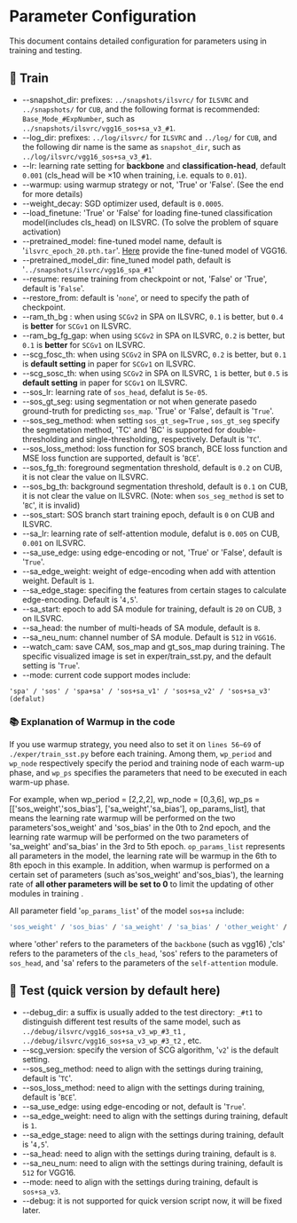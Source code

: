 # Parameter Configuration

This document contains detailed configuration for parameters using in training and testing.

## :deciduous_tree: Train
* --snapshot_dir: prefixes: `../snapshots/ilsvrc/` for `ILSVRC` and `../snapshots/` for `CUB`, and the following format is recommended: `Base_Mode_#ExpNumber`, such as `../snapshots/ilsvrc/vgg16_sos+sa_v3_#1`.
* --log_dir: prefixes: `../log/ilsvrc/` for `ILSVRC` and `../log/` for `CUB`, and the following dir name is the same as `snapshot_dir`, such as `../log/ilsvrc/vgg16_sos+sa_v3_#1`.
* --lr: learning rate setting for **backbone** and **classification-head**, default `0.001` (cls_head will be ×10 when training, i.e. equals to `0.01`).
* --warmup: using warmup strategy or not, 'True' or 'False'. (See the end for more details)
* --weight_decay: SGD optimizer used, default is `0.0005`.
* --load_finetune: 'True' or 'False' for loading fine-tuned classification model(includes cls_head) on ILSVRC. (To solve the problem of square activation)
* --pretrained_model: fine-tuned model name, default is '`ilsvrc_epoch_20.pth.tar`'. [Here](https://github.com/KevinDongDong/WGOL-TPAMI/blob/main/README.md) provide the fine-tuned model of VGG16.
* --pretrained_model_dir: fine_tuned model path, default is '`../snapshots/ilsvrc/vgg16_spa_#1`'
* --resume: resume training from checkpoint or not, 'False' or 'True', default is '`False`'.
* --restore_from: default is '`none`', or need to specify the path of checkpoint.
* --ram_th_bg : when using `SCGv2` in SPA on ILSVRC, `0.1` is better, but `0.4` is **better** for `SCGv1` on ILSVRC. 
* --ram_bg_fg_gap: when using `SCGv2` in SPA on ILSVRC, `0.2` is better, but `0.1` is **better** for `SCGv1` on ILSVRC. 
* --scg_fosc_th: when using `SCGv2` in SPA on ILSVRC, `0.2` is better, but `0.1` is **default setting** in paper for `SCGv1` on ILSVRC. 
* --scg_sosc_th: when using `SCGv2` in SPA on ILSVRC, `1` is better, but `0.5` is **default setting** in paper for `SCGv1` on ILSVRC. 
* --sos_lr: learning rate of `sos_head`, defalut is `5e-05`.
* --sos_gt_seg: using segmentation or not when generate pasedo ground-truth for predicting `sos_map`. 'True' or 'False', default is '`True`'.
* --sos_seg_method: when setting `sos_gt_seg=True` , `sos_gt_seg` specify the segmetation method, 
'TC' and 'BC' is supported for double-thresholding and single-thresholding, respectively. Default is '`TC`'.
* --sos_loss_method: loss function for SOS branch, BCE loss function and MSE loss function are supported, default is '`BCE`'.
* --sos_fg_th: foreground segmentation threshold, default is `0.2` on CUB, it is not clear the value on ILSVRC.
* --sos_bg_th: background segmentation threshold, default is `0.1` on CUB, it is not clear the value on ILSVRC. (Note: when `sos_seg_method` is set to '`BC`', it is invalid)
* --sos_start: SOS branch start training epoch, default is `0` on CUB and ILSVRC.
* --sa_lr: learning rate of self-attention module, defalut is `0.005` on CUB, `0.001` on ILSVRC.
* --sa_use_edge: using edge-encoding or not, 'True' or 'False', default is '`True`'.
* --sa_edge_weight: weight of edge-encoding when add with attention weight. Default is `1`.
* --sa_edge_stage: specifing the features from certain stages to calculate edge-encoding. Default is '`4,5`'.
* --sa_start: epoch to add SA module for training, default is `20` on CUB, `3` on ILSVRC.
* --sa_head: the number of multi-heads of SA module, default is `8`.
* --sa_neu_num: channel number of SA module. Default is `512` in `VGG16`.
* --watch_cam: save CAM, sos_map and gt_sos_map during training. The specific visualized image is set in exper/train_sst.py, and the default setting is '`True`'.
* --mode: current code support modes include: 
```shell
'spa' / 'sos' / 'spa+sa' / 'sos+sa_v1' / 'sos+sa_v2' / 'sos+sa_v3' (defalut)
```

### :books: Explanation of Warmup in the code
If you use warmup strategy, you need also to set it on `lines 56~69` of `./exper/train_sst.py` before each training.
Among them, `wp_period` and `wp_node` respectively specify the period and training node of each warm-up phase, 
and `wp_ps` specifies the parameters that need to be executed in each warm-up phase.

For example, when 
wp_period = [2,2,2], wp_node = [0,3,6], wp_ps = [['sos_weight','sos_bias'], ['sa_weight','sa_bias'], op_params_list], 
that means the learning rate warmup will be performed on the two parameters'sos_weight' and 'sos_bias' in the 0th to 2nd epoch, 
and the learning rate warmup will be performed on the two parameters of 'sa_weight' and'sa_bias' in the 3rd to 5th epoch.
`op_params_list` represents all parameters in the model, the learning rate will be warmup in the 6th to 8th epoch in this example.
In addition, when warmup is performed on a certain set of parameters (such as'sos_weight' and'sos_bias'), 
the learning rate of **all other parameters will be set to 0** to limit the updating of other modules in training .

All parameter field '`op_params_list`' of the model `sos+sa` include: 
```bash
'sos_weight' / 'sos_bias' / 'sa_weight' / 'sa_bias' / 'other_weight' / 'other_bias' / 'cls_weight' / 'cls_bias'
```
where 'other' refers to the parameters of the `backbone` (such as vgg16) ,'cls' refers to the parameters of the `cls_head`, 
'sos' refers to the parameters of `sos_head`, and 'sa' refers to the parameters of the `self-attention` module.

## :deciduous_tree: Test (quick version by default here)
* --debug_dir: a suffix is usually added to the test directory: `_#t1` to distinguish different test results of the same model, such as `../debug/ilsvrc/vgg16_sos+sa_v3_wp_#3_t1` ,  `../debug/ilsvrc/vgg16_sos+sa_v3_wp_#3_t2` , etc.
* --scg_version: specify the version of SCG algorithm, '`v2`' is the default setting.
* --sos_seg_method: need to align with the settings during training, default is '`TC`'.
* --sos_loss_method: need to align with the settings during training, default is '`BCE`'.
* --sa_use_edge: using edge-encoding or not, default is '`True`'.
* --sa_edge_weight: need to align with the settings during training, default is `1`.
* --sa_edge_stage: need to align with the settings during training, default is '`4,5`'.
* --sa_head: need to align with the settings during training, default is `8`.
* --sa_neu_num: need to align with the settings during training, default is `512` for VGG16.
* --mode: need to align with the settings during training, default is `sos+sa_v3`.
* --debug: it is not supported for quick version script now, it will be fixed later.

